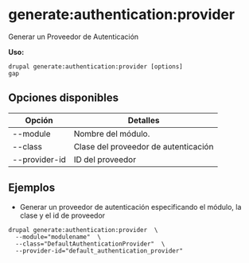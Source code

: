 # generate:authentication:provider
Generar un Proveedor de Autenticación

**Uso:**
```
drupal generate:authentication:provider [options]
gap
```

## Opciones disponibles
Opción | Detalles
-------|-------------
--module | Nombre del módulo.
--class | Clase del proveedor de autenticación
--provider-id | ID del proveedor

## Ejemplos
* Generar un proveedor de autenticación especificando el módulo, la clase y el id de proveedor
```
drupal generate:authentication:provider  \
  --module="modulename"  \
  --class="DefaultAuthenticationProvider"  \
  --provider-id="default_authentication_provider"
```

